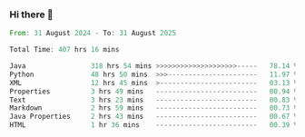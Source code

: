 ### Hi there 👋

<!--
**luoxuanzao/luoxuanzao** is a ✨ _special_ ✨ repository because its `README.md` (this file) appears on your GitHub profile.

Here are some ideas to get you started:

- 🔭 I’m currently working on ...
- 🌱 I’m currently learning ...
- 👯 I’m looking to collaborate on ...
- 🤔 I’m looking for help with ...
- 💬 Ask me about ...
- 📫 How to reach me: ...
- 😄 Pronouns: ...
- ⚡ Fun fact: ...
-->

<!--START_SECTION:waka-->

```rust
From: 31 August 2024 - To: 31 August 2025

Total Time: 407 hrs 16 mins

Java                318 hrs 54 mins >>>>>>>>>>>>>>>>>>>>-----   78.14 %
Python              48 hrs 50 mins  >>>----------------------   11.97 %
XML                 12 hrs 45 mins  >------------------------   03.13 %
Properties          3 hrs 49 mins   -------------------------   00.94 %
Text                3 hrs 23 mins   -------------------------   00.83 %
Markdown            2 hrs 59 mins   -------------------------   00.73 %
Java Properties     2 hrs 43 mins   -------------------------   00.67 %
HTML                1 hr 36 mins    -------------------------   00.39 %
```

<!--END_SECTION:waka-->